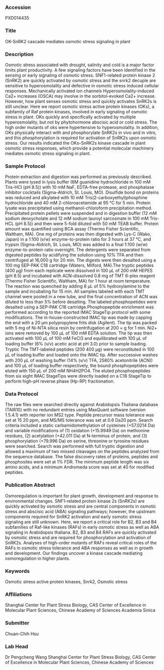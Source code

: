 ### Accession
PXD014435

### Title
OK-SnRK2 cascade mediates osmotic stress signaling in plant

### Description
Osmotic stress associated with drought, salinity and cold is a major factor limits plant productivity. A few signaling factors have been identified in the sensing or early signaling of osmotic stress. SNF1-related protein kinase 2 (SnRK2) are quickly activated by osmotic stress and the snrk2 decuple are sensitive to hyperosmolality and defective in osmotic stress induced cellular responses. Mechanically activated ion channels Hyperosmolality-induced Ca2+ increases (OSCA) may involve in the sorbitol-evoked Ca2+ increase. However, how plant senses osmotic stress and quickly activates SnRK2s is still unclear. Here we report osmotic stress active protein kinases (OKs), a subfamily of Raf protein kinases, involved in early signaling of osmotic stress in plant. OKs quickly and specifically activated by multiple hyperosmolality, but not by phytohormone abscisic acid or cold stress. The high order mutants of oks were hypertensive to hyperosmolality. In addition, OKs physically interact with and phosphorylate SnRK2s in vivo and in vitro, and this phosphorylation is required for activation of SnRK2s upon osmotic stress. Our results indicated the OKs-SnRK2s kinase cascade in plant osmotic stress responses, which provide a potential molecular machinery mediates osmotic stress signaling in plant.

### Sample Protocol
Protein extraction and digestion was performed as previously described. Plants were lysed in lysis buffer (6M guanidine hydrochloride in 100 mM Tris-HCl (pH 8.5)) with 10 mM NaF, EDTA-free protease, and phosphatase inhibitor cocktails (Sigma-Aldrich, St. Louis, MO). Disulfide bond on proteins was reduced and alkylated with 10 mM Tris(2-carboxyethyl)phosphine hydrochloride and 40 mM 2-chloroacetamide at 95 °C for 5 min. Protein lysate was precipitated using methanol-chloroform precipitation method. Precipitated protein pellets were suspended and in digestion buffer (12 mM sodium deoxycholate and 12 mM sodium lauroyl sarcosinate in 100 mM Tris-HCL (pH 8.5)) and then were 5-fold diluted with 50 mM TEAB buffer. Protein amount was quantified using BCA assay (Thermo Fisher Scientific, Waltham, MA). One mg of proteins was then digested with Lys-C (Wako, Japan) in a 1:100 (v/w) enzyme-to-protein ratio for 3 hours at 37 °C, and trypsin (Sigma-Aldrich, St. Louis, MO) was added to a final 1:100 (w/w) enzyme-to-protein ratio overnight. The detergents were separated from digested peptides by acidifying the solution using 10% TFA and then centrifuged at 16,000 g for 20 min. The digests were then desalted using a 100 mg SEP-PAK C18 cartridge (Waters, Milford, MA).The tryptic peptides (400 µg) from each replicate were dissolved in 100 µL of 200 mM HEPES (pH 8.5) and incubated with ACN-dissolved 0.8 mg of TMT 6-plex reagent (Thermo Fisher Scientific, Waltham, MA) for 1 hour at room temperature. The reaction was quenched by adding 8 µL of 5% hydroxylamine to the sample and incubating for 15 min. All samples labeled with each TMT channel were pooled in a new tube, and the final concentration of ACN was diluted to less than 5% before desalting. The labeled phosphopetides were desalted using a SEP-PAK C18 cartridge.Phosphopeptide enrichment was performed according to the reported IMAC StageTip protocol with some modifications. The in-house-constructed IMAC tip was made by capping the end with a 20 μm polypropylene frits disk (Agilent). The tip was packed with 5 mg of Ni-NTA silica resin by centrifugation at 200 × g for 1 min. Ni2+ ions were removed by 100 µL of 100 mM EDTA solution. The tip was then activated with 100 µL of 100 mM FeCl3 and equilibrated with 100 µL of loading buﬀer (6% (v/v) acetic acid at pH 3.0) prior to sample loading. Tryptic The TMT-labeled peptides (200 400 µg) were reconstituted in 100 µL of loading buﬀer and loaded onto the IMAC tip. After successive washes with 200 µL of washing buffer (14% (v/v) TFA, 2580% acetonitrile (ACN)) and 100 µL of loading buffer respectively, the bound phosphopeptides were eluted with 150 µL of 200 mM NH4H2PO4. The eluted phosphopeptides from six eight IMAC StageTips were directly loaded on a C18 StageTip to perform high-pH reverse phase (Hp-RP) fractionation.

### Data Protocol
The raw files were searched directly against Arabidopsis Thaliana database (TAIR10) with no redundant entries using MaxQuant software (version 1.5.4.1) with reporter ion MS2 type. Peptide precursor mass tolerance was set at 15 20 ppm, and MS/MS tolerance was set at 0.6 Da20 ppm. Search criteria included a static carbamidomethylation of cysteines (+57.0214 Da) and variable modifications of (1) oxidation (+15.9949 Da) on methionine residues, (2) acetylation (+42.011 Da) at N-terminus of protein, and (3) phosphorylation (+79.996 Da) on serine, threonine or tyrosine residues were searched. Search was performed with full tryptic digestion and allowed a maximum of two missed cleavages on the peptides analyzed from the sequence database. The false discovery rates of proteins, peptides and phosphosites were set at 1% FDR. The minimum peptide length was six amino acids, and a minimum Andromeda score was set at 40 for modified peptides.

### Publication Abstract
Osmoregulation is important for plant growth, development and response to environmental changes. SNF1-related protein kinase 2s (SnRK2s) are quickly activated by osmotic stress and are central components in osmotic stress and abscisic acid (ABA) signaling pathways; however, the upstream components required for SnRK2 activation and early osmotic stress signaling are still unknown. Here, we report a critical role for B2, B3 and B4 subfamilies of Raf-like kinases (RAFs) in early osmotic stress as well as ABA signaling in Arabidopsis thaliana. B2, B3 and B4 RAFs are quickly activated by osmotic stress and are required for phosphorylation and activation of SnRK2s. Analyses of high-order mutants of RAFs reveal critical roles of the RAFs in osmotic stress tolerance and ABA responses as well as in growth and development. Our findings uncover a kinase cascade mediating osmoregulation in higher plants.

### Keywords
Osmotic stress active protein kinases, Snrk2, Osmotic stress

### Affiliations
Shanghai Center for Plant Stress Biology, CAS Center of Excellence in Molecular Plant Sciences, Chinese Academy of Sciences
Academia Sinica

### Submitter
Chuan-Chih Hsu

### Lab Head
Dr Pengcheng Wang
Shanghai Center for Plant Stress Biology, CAS Center of Excellence in Molecular Plant Sciences, Chinese Academy of Sciences


